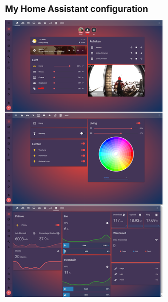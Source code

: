 # My Home Assistant configuration

![Lovelace Home](/images/lovelace_1.png)
![Lovelace Living](/images/lovelace_2.png)
![Lovelace LAN](/images/lovelace_3.png)

